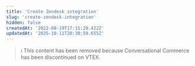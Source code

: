 ```yaml
---
title: 'Create Zendesk integration'
slug: 'create-zendesk-integration'
hidden: false
createdAt: '2022-08-19T17:15:28.422Z'
updatedAt: '2025-10-11T20:30:59.655Z'
---
```


> ℹ️ This content has been removed because Conversational Commerce has been discontinued on VTEX.
